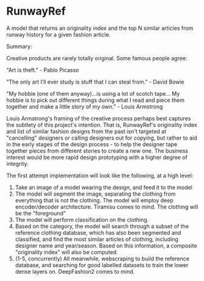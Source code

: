 # RunwayRef
A model that returns an originality index and the top N similar articles from runway history for a given fashion article.

Summary:

Creative products are rarely totally original. Some famous people agree:

"Art is theft." - Pablo Picasso

"The only art I’ll ever study is stuff that I can steal from.” - David Bowie

"My hobbie (one of them anyway)…is using a lot of scotch tape… 
My hobbie is to pick out different things during what I read 
and piece them together and make a little story of my own.” - Louis Armstrong

Louis Armstrong's framing of the creative process perhaps best captures the subtlety of this project's intention. That is, RunwayRef's originality index and list of similar fashion designs from the past isn't targeted at "cancelling" designers or calling designers out for copying, but rather to aid in the early stages of the design process - to help the designer tape together pieces from different stories to create a new one. The business interest would be more rapid design prototyping with a higher degree of integrity.

The first attempt implementation will look like the following, at a high level:

1. Take an image of a model wearing the design, and feed it to the model
2. The model will segment the image, separating the clothing from everything that is not the clothing. The model will employ deep encoder/decoder architecture. Tiramisu comes to mind. The clothing will be the "foreground"
3. The model will perform classification on the clothing. 
4. Based on the category, the model will search through a subset of the reference clothing database, which has also been segmented and classified, and find the most similar articles of clothing, including designer name and year/season. Based on this information, a composite "originality index" will also be computed.
5. (1-5, concurrently) All meanwhile, webscraping to build the reference database, and searching for good labelled datasets to train the lower dense layers on. DeepFashion2 comes to mind.
